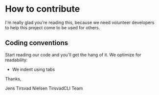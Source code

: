 # How to contribute

I'm really glad you're reading this, because we need volunteer developers to help this project come to be used for others.

## Coding conventions

Start reading our code and you'll get the hang of it. We optimize for readability:

* We indent using tabs

Thanks,

Jens Tirsvad Nielsen
TirsvadCLI Team
